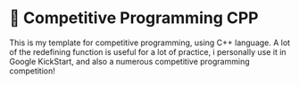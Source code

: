 # 🚀 Competitive Programming CPP

This is my template for competitive programming, using C++ language. A lot of the redefining function is useful for a lot of practice, i personally use it in Google KickStart, and also a numerous competitive programming competition!
